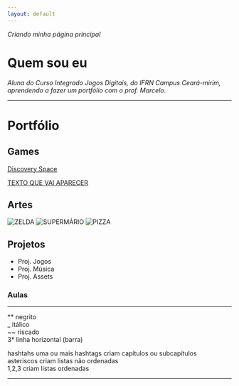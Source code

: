 ```yaml
---
layout: default
---
```


_Criando_ _minha_ _página_ _principal_

# Quem sou eu

_Aluna do Curso Integrado Jogos Digitais, do IFRN Campus Ceará-mirim, aprendendo a fazer um portfólio com o prof. Marcelo_.

* * *

# Portfólio

## Games

[Discovery Space](https://hildelitan.github.io/DiscoverySpace/)


[TEXTO QUE VAI APARECER](LINK)

## Artes


![ZELDA](http://pixelartmaker.com/art/f517e09af9b5f97.png)
![SUPERMÁRIO](http://pixelartmaker.com/art/2d5a24a09deadd2.png)
![PIZZA](http://piq.codeus.net/static/media/userpics/piq_248646_400x400.png)


## Projetos

* Proj. Jogos
* Proj. Música
* Proj. Assets

### Aulas

* * *

** negrito  
_ itálico  
~~ riscado  
3* linha horizontal (barra)

hashtahs uma ou mais hashtags criam capítulos ou subcapítulos  
asteriscos criam listas não ordenadas  
1,2,3 criam listas ordenadas  

* * *
